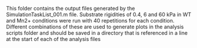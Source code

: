 This folder contains the output files generated by the SimulationTaskList_001.m file. Substrate rigidities of 0.4, 6 and 60 kPa in WT and Mn2+ conditions were run with 40 repetitions for each condition. Different combinations of these are used to generate plots in the analysis scripts folder and should be saved in a directory that is referenced in a line at the start of each of the analysis files
